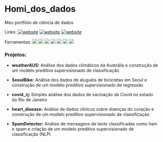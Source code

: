 # Homi_dos_dados
Meu portfólio de ciência de dados

Links:
<a href="https://www.linkedin.com/in/alvaroat19/"><img src="https://img.shields.io/static/v1?label=&labelColor=505050&message=LinkedIn&color=%230076D6&style=flat&logo=linkedin&logoColor=%230076D6" alt="website"/></a>
<a href="https://www.instagram.com/alvaroat.19/"><img src="https://img.shields.io/static/v1?label=&labelColor=white&message=Instagram&color=5b0000&style=flat&logo=instagram&logoColor=%ff0000" alt="website"/></a>
<a href="https://tryhackme.com/p/bannager"><img src="https://img.shields.io/static/v1?label=&labelColor=white&message=TryHackMe&color=black&style=flat&logo=tryhackme&logoColor=black" alt="website"/></a>

Ferramentas:
<img src="https://img.shields.io/static/v1?label=&labelColor=white&message=Python&color=&style=flat&logo=Python&logoColor=yellow"></a>
<img src="https://img.shields.io/static/v1?label=&labelColor=white&message=Pandas&color=&style=flat&logo=Pandas&logoColor=black"></a>
<img src="https://img.shields.io/static/v1?label=&labelColor=white&message=numpy&color=&style=flat&logo=numpy&logoColor=orange"></a>
<img src="https://img.shields.io/static/v1?label=&labelColor=white&message=Matplotlib&color=&style=flat"></a>
<img src="https://img.shields.io/static/v1?label=&labelColor=white&message=Seaborn&color=&style=flat&logo=Seaborn&logoColor=black"></a>
<img src="https://img.shields.io/static/v1?label=&labelColor=white&message=scikit-learning&color=&style=flat&logo=sklearning&logoColor=black"></a>
<img src="https://img.shields.io/static/v1?label=&labelColor=white&message=Jupyter%20Notebook&color=&style=flat&logo=jupyter&logoColor=orange"></a>

### Projetos:

* **weatherAUS:** Análise dos dados climáticos da Austrália e construção de um modelo preditivo supervisionado de classificação

* **SeoulBike:** Análise dos dados de aluguéis de bicicletas em Seoul e construção de um modelo preditivo supervisionado de regressão

* **covid_rj:** Simples análise dos dados de vacinação da Covid no estado do Rio de Janeiro

* **heart_disease:** Análise de dados clínicos sobre doenças do coração e construção de um modelo preditivo supervisionado de classificação

* **SpamDetector:** Análise de mensagens de texto classificadas como ham e spam e criação de um modelo preditivo supervisionado de classificação (NLP)

